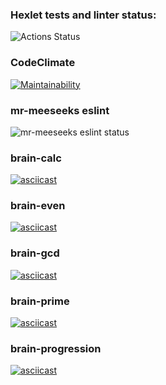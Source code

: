 ### Hexlet tests and linter status:
![Actions Status](/workflows/hexlet-check/badge.svg)
### CodeClimate
[![Maintainability](https://api.codeclimate.com/v1/badges/a99a88d28ad37a79dbf6/maintainability)](https://codeclimate.com/github/codeclimate/codeclimate/maintainability)
### mr-meeseeks eslint
![mr-meeseeks eslint status](https://github.com/mr-meeseeks-code/frontend-project-lvl1/workflows/mr-meeseeks-linter/badge.svg)
### brain-calc
[![asciicast](https://asciinema.org/a/qja4VuKp9QoJETl62PppRsYA9.svg)](https://asciinema.org/a/qja4VuKp9QoJETl62PppRsYA9)
### brain-even
[![asciicast](https://asciinema.org/a/iIrBGmO91xfcrZUEQl0NQo45w.svg)](https://asciinema.org/a/iIrBGmO91xfcrZUEQl0NQo45w)
### brain-gcd
[![asciicast](https://asciinema.org/a/lAJuqr8NtxmAqhyVLzksvl1P9.svg)](https://asciinema.org/a/lAJuqr8NtxmAqhyVLzksvl1P9)
### brain-prime
[![asciicast](https://asciinema.org/a/u1NeKj2NWYLajXsL0gcTV1IYi.svg)](https://asciinema.org/a/u1NeKj2NWYLajXsL0gcTV1IYi)
### brain-progression
[![asciicast](https://asciinema.org/a/oC9Tq7a2KYD85C6y5kIVValON.svg)](https://asciinema.org/a/oC9Tq7a2KYD85C6y5kIVValON)
